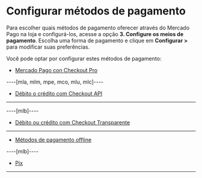 # Configurar métodos de pagamento

Para escolher quais métodos de pagamento oferecer através do Mercado Pago na loja e configurá-los, acesse a opção **3. Configure os meios de pagamento**. Escolha uma forma de pagamento e clique em **Configurar >** para modificar suas preferências.

Você pode optar por configurar estes métodos de pagamento:

* [Mercado Pago con Checkout Pro](/developers/pt/docs/woocommerce/integration-configuration/payments-configuration/checkoutpro)

----[mla, mlm, mpe, mco, mlu, mlc]----
* [Débito o crédito com Checkout API](/developers/pt/docs/woocommerce/integration-configuration/payments-configuration/credit-debit)
------------

----[mlb]----
* [Débito ou crédito com Checkout Transparente](/developers/pt/docs/woocommerce/integration-configuration/payments-configuration/credit-debit)
------------

* [Métodos de pagamento offline](/developers/pt/docs/woocommerce/integration-configuration/payments-configuration/offline-payments)

----[mlb]----
* [Pix](/developers/pt/docs/woocommerce/integration-configuration/payments-configuration/offline-payments)
------------
